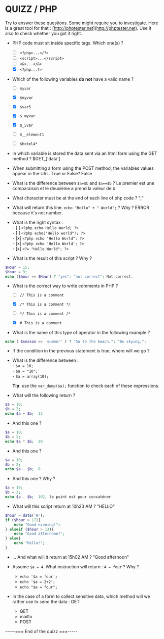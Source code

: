 # QUIZZ / PHP

Try to answer these questions. Some might require you to investigate. Here is a great tool for that : [http://phptester.net](http://phptester.net). Use it also to check whether you got it right. 

- PHP code must sit inside specific tags. Which one(s) ?
	- [ ]  `<?php>...</?>`  
	- [ ]  `<script>...</script> ` 
	- [ ] `<&>...</&> ` 
	- [x] `<?php...?>`

- Which of the following variables **do not** have a valid name ? 
  
	- [ ] `myvar`
	- [x] `$myvar`
	- [x] `$var5`
	- [x] `$_myvar`
	- [x] `$_5var`
	- [ ] `$__élément1`
	- [ ] `$hotel4*`


- In which variable is stored the data sent via an html form using the GET method ? $GET_['data']
- When submitting a form using the POST method, the variables values appear in the URL. True or False? False
- What is the difference between `$a=$b` and `$a==$b` ? Le premier est une comparaison et le deuxième a prend la valeur de b.
- What character must be at the end of each line of php code ? ";"
- What will return this line: `echo "Hello" + " World";` ? Why ? ERROR because it's not number.
- What is the right syntax :  
 		- [ ] `<?php echo Hello World; ?>`  
		- [ ] `<?php echo("Hello world"); ?>`  
		- [x] `<?php echo "Hello World": ?>`  
		- [x] `<?php echo 'Hello World'; ?>`  
		- [x] `<?= "Hello World"; ?>` 
 
- What is the result of this script ? Why ?

```php  
$Hour = 15;
$hour = 3;
echo ($hour == $Hour) ? "yes": "not correct"; Not correct.
```

- What is the correct way to write comments in PHP ?
	- [ ] `// This is a comment `
	- [x] `/* This is a comment */ `  
	- [ ] `*/ This is a comment /* `  
	- [x] `# This is a comment`  


-  What is the name of this type of operator in the following example ?

```php  
echo ( $season == 'summer' ) ? "Go to the beach.": "Go skying.";
```
- If the condition in the previous statement is true, where will we go ?

- What is the difference between :  
		- `$a = 10;`  
		- `$a = "10";`  
		- `$a = array(10); `   

	**Tip**: use the `var_dump($a);` function to check each of these expressions.

- What will the following return ?

```php  
$a = 10;  
$b = 2;  
echo $a + $b;  12
```

- And this one ? 

```php  
$a = 10;  
$b = 2;  
echo $a * $b;  20
```

- And this one ? 

```php  
$a = 10;  
$b = 2;  
echo $a - $b;  8
```

- And this one ? Why ?

```php  
$a = 10;  
$b = 2;  
echo $a . $b;  102, le point est pour concaténer
```

- What will this script return at 10h23 AM ? "HELLO"

```php  
$hour = date('H');
if ($hour > 17){
	echo "Good evening!";
} elseif ($hour > 13){
	echo "Good afternoon!";
} else{
	echo "Hello!";
}
```

- ... And what will it return at 15h02 AM ? "Good afternoon"

- Assume `$a = 4`. What instruction will return : `4 = four` ? Why ?

	- `echo '$a = four';`
	- `echo '$a = 2+2';`
	- `echo "$a = four";`

- In the case of a form to collect sensitive data, which method will we rather use to send the data :  GET
	- GET
	- mailto
	- POST

 -----=== End of the quizz ===-----
